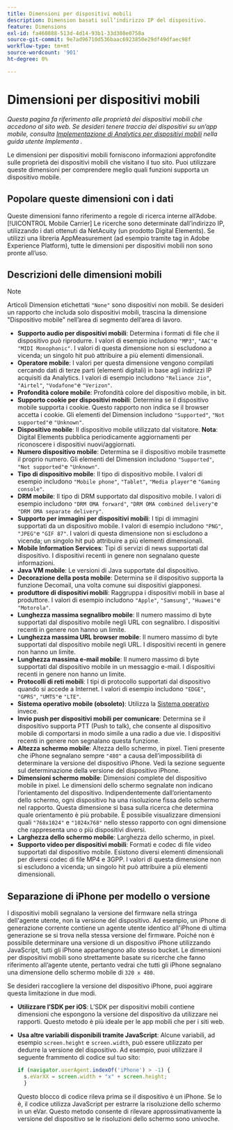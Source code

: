 ```yaml
---
title: Dimensioni per dispositivi mobili
description: Dimension basati sull’indirizzo IP del dispositivo.
feature: Dimensions
exl-id: fa460888-513d-4d14-93b1-33d308e0758a
source-git-commit: 9e7ad96710d536baac6923850e29df49dfaec98f
workflow-type: tm+mt
source-wordcount: '901'
ht-degree: 0%

---
```


# Dimensioni per dispositivi mobili

*Questa pagina fa riferimento alle proprietà dei dispositivi mobili che accedono al sito web. Se desideri tenere traccia dei dispositivi su un’app mobile, consulta [Implementazione di Analytics per dispositivi mobili](/help/implement/mobile-device-sdk.md) nella guida utente Implementa .*

Le dimensioni per dispositivi mobili forniscono informazioni approfondite sulle proprietà dei dispositivi mobili che visitano il tuo sito. Puoi utilizzare queste dimensioni per comprendere meglio quali funzioni supporta un dispositivo mobile.

## Popolare queste dimensioni con i dati

Queste dimensioni fanno riferimento a regole di ricerca interne all’Adobe. [!UICONTROL Mobile Carrier] Le ricerche sono determinate dall’indirizzo IP, utilizzando i dati ottenuti da NetAcuity (un prodotto Digital Elements).
Se utilizzi una libreria AppMeasurement (ad esempio tramite tag in Adobe Experience Platform), tutte le dimensioni per dispositivi mobili non sono pronte all’uso.

## Descrizioni delle dimensioni mobili

>[!NOTE]
>
>Articoli Dimension etichettati `"None"` sono dispositivi non mobili. Se desideri un rapporto che includa solo dispositivi mobili, trascina la dimensione &quot;Dispositivo mobile&quot; nell’area di segmento dell’area di lavoro.

* **Supporto audio per dispositivi mobili**: Determina i formati di file che il dispositivo può riprodurre. I valori di esempio includono `"MP3"`, `"AAC"`e `"MIDI Monophonic"`. I valori di questa dimensione non si escludono a vicenda; un singolo hit può attribuire a più elementi dimensionali.
* **Operatore mobile**: I valori per questa dimensione vengono compilati cercando dati di terze parti (elementi digitali) in base agli indirizzi IP acquisiti da Analytics. I valori di esempio includono `"Reliance Jio"`, `"Airtel"`, `"Vodafone"`e `"Verizon"`.
* **Profondità colore mobile**: Profondità colore del dispositivo mobile, in bit.
* **Supporto cookie per dispositivi mobili**: Determina se il dispositivo mobile supporta i cookie. Questo rapporto non indica se il browser accetta i cookie. Gli elementi del Dimension includono `"Supported"`, `"Not supported"`e `"Unknown"`.
* **Dispositivo mobile**: Il dispositivo mobile utilizzato dal visitatore. **Nota**: Digital Elements pubblica periodicamente aggiornamenti per riconoscere i dispositivi nuovi/aggiornati.
* **Numero dispositivo mobile**: Determina se il dispositivo mobile trasmette il proprio numero. Gli elementi del Dimension includono `"Supported"`, `"Not supported"`e `"Unknown"`.
* **Tipo di dispositivo mobile**: Il tipo di dispositivo mobile. I valori di esempio includono `"Mobile phone"`, `"Tablet"`, `"Media player"`e `"Gaming console"`.
* **DRM mobile**: Il tipo di DRM supportato dal dispositivo mobile. I valori di esempio includono `"DRM OMA forward"`, `"DRM OMA combined delivery"`e `"DRM OMA separate delivery"`.
* **Supporto per immagini per dispositivi mobili**: I tipi di immagini supportati da un dispositivo mobile. I valori di esempio includono `"PNG"`, `"JPEG"`e `"GIF 87"`. I valori di questa dimensione non si escludono a vicenda; un singolo hit può attribuire a più elementi dimensionali.
* **Mobile Information Services**: Tipi di servizi di news supportati dal dispositivo. I dispositivi recenti in genere non segnalano queste informazioni.
* **Java VM mobile**: Le versioni di Java supportate dal dispositivo.
* **Decorazione della posta mobile**: Determina se il dispositivo supporta la funzione Decomail, una volta comune sui dispositivi giapponesi.
* **produttore di dispositivi mobili**: Raggruppa i dispositivi mobili in base al produttore. I valori di esempio includono `"Apple"`, `"Samsung"`, `"Huawei"`e `"Motorola"`.
* **Lunghezza massima segnalibro mobile**: Il numero massimo di byte supportati dal dispositivo mobile negli URL con segnalibro. I dispositivi recenti in genere non hanno un limite.
* **Lunghezza massima URL browser mobile**: Il numero massimo di byte supportati dal dispositivo mobile negli URL. I dispositivi recenti in genere non hanno un limite.
* **Lunghezza massima e-mail mobile**: Il numero massimo di byte supportati dal dispositivo mobile in un messaggio e-mail. I dispositivi recenti in genere non hanno un limite.
* **Protocolli di reti mobili**: I tipi di protocollo supportati dal dispositivo quando si accede a Internet. I valori di esempio includono `"EDGE"`, `"GPRS"`, `"UMTS"`e `"LTE"`.
* **Sistema operativo mobile (obsoleto)**: Utilizza la [Sistema operativo](operating-systems.md) invece.
* **Invio push per dispositivi mobili per comunicare**: Determina se il dispositivo supporta PTT (Push to talk), che consente al dispositivo mobile di comportarsi in modo simile a una radio a due vie. I dispositivi recenti in genere non segnalano questa funzione.
* **Altezza schermo mobile**: Altezza dello schermo, in pixel. Tieni presente che iPhone segnalano sempre `"480"` a causa dell’impossibilità di determinare la versione del dispositivo iPhone. Vedi la sezione seguente sul determinazione della versione del dispositivo iPhone.
* **Dimensioni schermo mobile**: Dimensioni complete del dispositivo mobile in pixel. Le dimensioni dello schermo segnalate non indicano l’orientamento del dispositivo. Indipendentemente dall’orientamento dello schermo, ogni dispositivo ha una risoluzione fissa dello schermo nel rapporto. Questa dimensione si basa sulla ricerca che determina quale orientamento è più probabile. È possibile visualizzare dimensioni quali `"768x1024"` e `"1024x768"` nello stesso rapporto con ogni dimensione che rappresenta uno o più dispositivi diversi.
* **Larghezza dello schermo mobile**: Larghezza dello schermo, in pixel.
* **Supporto video per dispositivi mobili**: Formati e codec di file video supportati dal dispositivo mobile. Esistono diversi elementi dimensionali per diversi codec di file MP4 e 3GPP. I valori di questa dimensione non si escludono a vicenda; un singolo hit può attribuire a più elementi dimensionali.

## Separazione di iPhone per modello o versione

I dispositivi mobili segnalano la versione del firmware nella stringa dell&#39;agente utente, non la versione del dispositivo. Ad esempio, un iPhone di generazione corrente contiene un agente utente identico all&#39;iPhone di ultima generazione se si trova nella stessa versione del firmware. Poiché non è possibile determinare una versione di un dispositivo iPhone utilizzando JavaScript, tutti gli iPhone appartengono allo stesso bucket. Le dimensioni per dispositivi mobili sono strettamente basate su ricerche che fanno riferimento all’agente utente, pertanto vedrai che tutti gli iPhone segnalano una dimensione dello schermo mobile di `320 x 480`.

Se desideri raccogliere la versione del dispositivo iPhone, puoi aggirare questa limitazione in due modi.

* **Utilizzare l’SDK per iOS**: L’SDK per dispositivi mobili contiene dimensioni che espongono la versione del dispositivo da utilizzare nei rapporti. Questo metodo è più ideale per le app mobili che per i siti web.
* **Usa altre variabili disponibili tramite JavaScript**: Alcune variabili, ad esempio `screen.height` e `screen.width`, può essere utilizzato per dedurre la versione del dispositivo. Ad esempio, puoi utilizzare il seguente frammento di codice sul tuo sito:

   ```js
   if (navigator.userAgent.indexOf('iPhone') > -1) {
     s.eVarXX = screen.width + "x" + screen.height;
     }
   ```

   Questo blocco di codice rileva prima se il dispositivo è un iPhone. Se lo è, il codice utilizza JavaScript per estrarre la risoluzione dello schermo in un eVar. Questo metodo consente di rilevare approssimativamente la versione del dispositivo se le risoluzioni dello schermo sono univoche.
